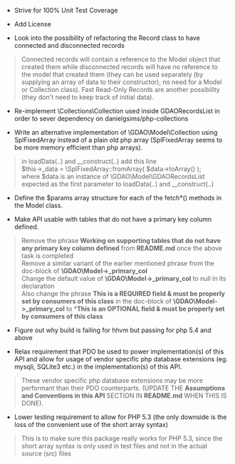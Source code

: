 * Strive for 100% Unit Test Coverage
* Add License

* Look into the possibility of refactoring the Record class to have connected and disconnected records
> Connected records will contain a reference to the Model object that created them while disconnected records will have no reference to the model that created them 
> (they can be used separately (by supplying an array of data to their constructor), no need for a Model or Collection class). 
> Fast Read-Only Records are another possibility (they don't need to keep track of initial data).

* Re-implement \Collections\Collection used inside GDAORecordsList in order to sever dependency on danielgsims/php-collections

* Write an alternative implementation of \GDAO\Model\Collection using SplFixedArray instead of a plain old php array (SplFixedArray seems to be more memory efficient than php arrays). 
> in loadData(..) and __construct(..) add this line   
> $this->_data = \SplFixedArray::fromArray( $data->toArray() );   
> where $data is an instance of \GDAO\Model\GDAORecordsList expected as the first parameter to loadData(..) and __construct(..) 

* Define the $params array structure for each of the fetch*() methods in the Model class.

* Make API usable with tables that do not have a primary key column defined.
> Remove the phrase **Working on supporting tables that do not have any primary key column defined** from **README.md** once the above task is completed   
> Remove a similar variant of the earlier mentioned phrase from the doc-block of **\GDAO\Model->_primary_col**   
> Change the default value of **\GDAO\Model->_primary_col** to null in its declaration      
> Also change the phrase **This is a REQUIRED field & must be properly set by 
> consumers of this class** in the doc-block of **\GDAO\Model->_primary_col** to
> ***This is an OPTIONAL field & must be properly set by consumers of this class**

* Figure out why build is failing for hhvm but passing for php 5.4 and above

* Relax requirement that PDO be used to power implementation(s) of this API and allow for usage of vendor specific php database extensions (eg. mysqli, SQLite3 etc.) in the implementation(s) of this API.
> These vendor specific php database extensions may be more performant than their PDO counterparts. (UPDATE THE **Assumptions and Conventions in this API** SECTION IN **README.md** WHEN THIS IS DONE).

* Lower testing requirement to allow for PHP 5.3 (the only downside is the loss of the convenient use of the short array syntax)
> This is to make sure this package really works for PHP 5.3, since the short array syntax is only used in test files and not in the actual source (src) files
